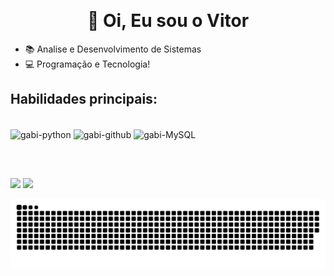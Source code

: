 <p align="center">
<img src="https://camo.githubusercontent.com/82291b0fe831bfc6781e07fc5090cbd0a8b912bb8b8d4fec0696c881834f81ac/68747470733a2f2f70726f626f742e6d656469612f394575424971676170492e676966" width="350" height="1">
</p>
<h1 align = "center">👋 Oi, Eu sou o Vitor</h1>


  
- 📚 Analise e Desenvolvimento de Sistemas
- 💻 Programação e Tecnologia!

## Habilidades principais:
<div style="display: inline_block"><br>
  <img align="center" alt="gabi-python" height="40" width="40" src="https://techstack-generator.vercel.app/python-icon.svg">
   <img align="center" alt="gabi-github" height="60" width="60" src="https://techstack-generator.vercel.app/github-icon.svg">
  <img align="center" alt="gabi-MySQL" height="40" width="40" src="https://cdn.jsdelivr.net/gh/devicons/devicon/icons/vscode/vscode-original.svg">
</div>
   
<p align="center">
<img src="https://camo.githubusercontent.com/82291b0fe831bfc6781e07fc5090cbd0a8b912bb8b8d4fec0696c881834f81ac/68747470733a2f2f70726f626f742e6d656469612f394575424971676170492e676966" width="350" height="1">
</p>
  
##

<div> 
  <a href="https://www.instagram.com/vitor.ferreira6/" target="_blank"><img src="https://img.shields.io/badge/-Instagram-%23E4405F?style=for-the-badge&logo=instagram&logoColor=white" target="_blank"></a>
  <a href="mailto:ggaa9974@gmail.com" target="_blank">
        <img src="https://img.shields.io/badge/-Email-red?style=for-the-badge&logo=gmail&logoColor=white" target="_blank"></a>
</div>

![Snake animation](https://github.com/GabrielSSGitb/GabrielSSGitb/blob/output/github-contribution-grid-snake.svg)
